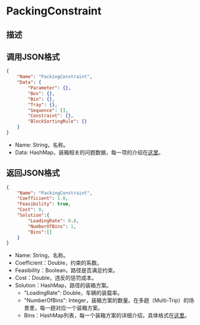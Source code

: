 # PackingConstraint

## 描述

## 调用JSON格式


```json
{
	"Name": "PackingConstraint",
	"Data": {
		"Parameter": {},
		"Box": {},
		"Bin": {},
		"Tray": {},
		"Sequence": [],
		"Constraint": {},
		"BlockSortingRule": {}
	}
}
```
* Name: String，名称。
* Data: HashMap，装箱相关的问题数据，每一项的介绍在[这里](../../../README.md#装箱问题)。

## 返回JSON格式
```json
{
	"Name": "PackingConstraint",
	"Coefficient": 1.0,
	"Feasibility": true,
	"Cost": 0,
	"Solution":{
		"LoadingRate": 0.8,
		"NumberOfBins": 1,
		"Bins":[]
	}
}
```
* Name: String，名称。
* Coefficient：Double，约束的系数。
* Feasibility：Boolean，路径是否满足约束。
* Cost：Double，违反的惩罚成本。
* Solution：HashMap，路径的装箱方案。
	+ "LoadingRate": Double，车辆的装载率。
	+ "NumberOfBins": Integer，装箱方案的数量。在多趟（Multi-Trip）的场景里，每一趟对应一个装箱方案。
	+ Bins：HashMap列表，每一个装箱方案的详细介绍，具体格式在[这里](../../packing/common/Result.md)。

